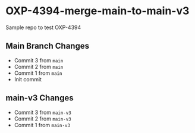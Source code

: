 # OXP-4394-merge-main-to-main-v3
Sample repo to test OXP-4394

## Main Branch Changes
- Commit 3 from `main`
- Commit 2 from `main`
- Commit 1 from `main`
- Init commit

## main-v3 Changes
- Commit 3 from `main-v3`
- Commit 2 from `main-v3`
- Commit 1 from `main-v3`
